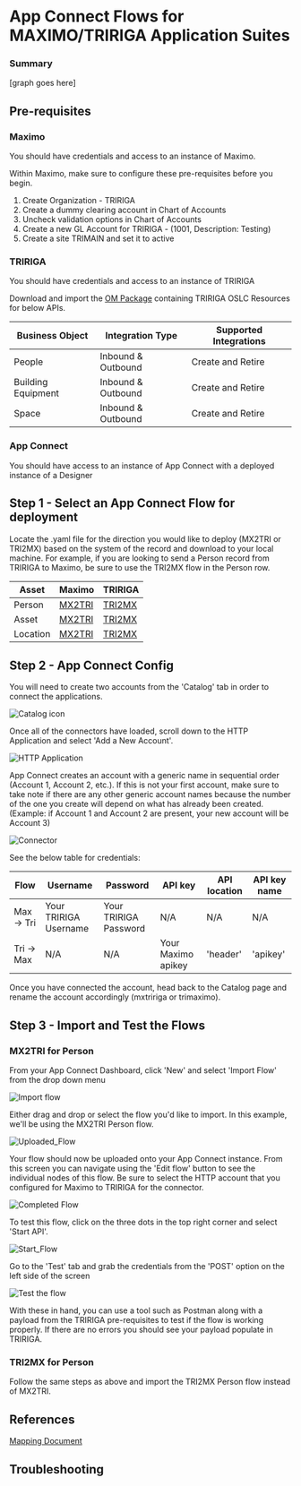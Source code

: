 # App Connect Flows for MAXIMO/TRIRIGA Application Suites

### Summary

[graph goes here]

## Pre-requisites

### Maximo

You should have credentials and access to an instance of Maximo.

Within Maximo, make sure to configure these pre-requisites before you begin.

1. Create Organization - TRIRIGA
2. Create a dummy clearing account in Chart of Accounts
3. Uncheck validation options in Chart of Accounts
4. Create a new GL Account for TRIRIGA - (1001, Description: Testing)
5. Create a site TRIMAIN and set it to active

### TRIRIGA

You should have credentials and access to an instance of TRIRIGA

Download and import the [OM Package](/docs/APIConnector_v0.4.zip) containing TRIRIGA OSLC Resources for below APIs.

Business Object | Integration Type | Supported Integrations
---|---|---
People | Inbound & Outbound | Create and Retire
Building Equipment | Inbound & Outbound | Create and Retire
Space | Inbound & Outbound | Create and Retire

### App Connect

You should have access to an instance of App Connect with a deployed instance of a Designer 


## Step 1 - Select an App Connect Flow for deployment

Locate the .yaml file for the direction you would like to deploy (MX2TRI or TRI2MX) based on the system of the record and download to your local machine. For example, if you are looking to send a Person record from TRIRIGA to Maximo, be sure to use the TRI2MX flow in the Person row.

Asset | Maximo | TRIRIGA
---|---|---
Person | [MX2TRI](/docs/MAX2Tririga/PLUSTMXPerson2TRI.yaml) | [TRI2MX](/docs/TRI2Maximo/PLUSTTRIPerson2MX.yaml)
Asset | [MX2TRI](/docs/MAX2Tririga/PLUSTMXAsset2TRI.yaml) | [TRI2MX](/docs/TRI2Maximo/PLUSTTRIAsset2MX.yaml)
Location | [MX2TRI](/docs/MAX2Tririga/PLUSTMXLocation2TRI.yaml) | [TRI2MX](/docs/TRI2Maximo/PLUSTTRISpace2MX.yaml)


## Step 2 - App Connect Config

You will need to create two accounts from the 'Catalog' tab in order to connect the applications.

![Catalog icon](/Pics/Catalog.png)

Once all of the connectors have loaded, scroll down to the HTTP Application and select 'Add a New Account'.

![HTTP Application](/Pics/Connector-1.png)

App Connect creates an account with a generic name in sequential order (Account 1, Account 2, etc.). If this is not your first account, make sure to take note if there are any other generic account names because the number of the one you create will depend on what has already been created. (Example: if Account 1 and Account 2 are present, your new account will be Account 3)

![Connector](/Pics/Connector.png)

See the below table for credentials:

Flow | Username | Password | API key | API location | API key name
---|---|---|---|---|---
Max -> Tri | Your TRIRIGA Username | Your TRIRIGA Password | N/A | N/A | N/A
Tri -> Max | N/A | N/A | Your Maximo apikey | 'header' | 'apikey' 

Once you have connected the account, head back to the Catalog page and rename the account accordingly (mxtririga or trimaximo).


## Step 3 - Import and Test the Flows

### MX2TRI for Person

From your App Connect Dashboard, click 'New' and select 'Import Flow' from the drop down menu

![Import flow](/Pics/Import.png)

Either drag and drop or select the flow you'd like to import. In this example, we'll be using the MX2TRI Person flow.

![Uploaded_Flow](/Pics/Uploaded_Flow.png)

Your flow should now be uploaded onto your App Connect instance. From this screen you can navigate using the 'Edit flow' button to see the individual nodes of this flow. Be sure to select the HTTP account that you configured for Maximo to TRIRIGA for the connector. 

![Completed Flow](/Pics/Completed_Flow.png)

To test this flow, click on the three dots in the top right corner and select 'Start API'.

![Start_Flow](/Pics/Start_API.png)

Go to the 'Test' tab and grab the credentials from the 'POST' option on the left side of the screen

![Test the flow](/Pics/Test_Flow.png)

With these in hand, you can use a tool such as Postman along with a payload from the TRIRIGA pre-requisites to test if the flow is working properly. If there are no errors you should see your payload populate in TRIRIGA.

### TRI2MX for Person

Follow the same steps as above and import the TRI2MX Person flow instead of MX2TRI.

## References
[Mapping Document](/docs/TRIRIGA_Maximo_Field_Mapping-Final.xlsx)

## Troubleshooting


